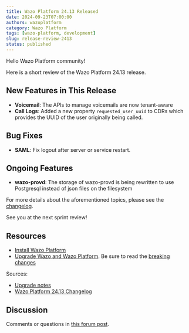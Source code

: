 ```yaml
---
title: Wazo Platform 24.13 Released
date: 2024-09-23T07:00:00
authors: wazoplatform
category: Wazo Platform
tags: [wazo-platform, development]
slug: release-review-2413
status: published
---
```


Hello Wazo Platform community!

Here is a short review of the Wazo Platform 24.13 release.

## New Features in This Release

- **Voicemail**: The APIs to manage voicemails are now tenant-aware
- **Call Logs**: Added a new property `requested_user_uuid` to CDRs which
  provides the UUID of the user originally being called.

## Bug Fixes

- **SAML**: Fix logout after server or service restart.

## Ongoing Features

- **wazo-provd**: The storage of wazo-provd is being rewritten to use
  Postgresql instead of json files on the filesystem

For more details about the aforementioned topics, please see the [changelog](https://wazo-dev.atlassian.net/issues/?jql=project%3DWAZO%20AND%20fixVersion%3D24.13).

See you at the next sprint review!

## Resources

- [Install Wazo Platform](https://wazo-platform.org/use-cases)
- [Upgrade Wazo and Wazo Platform](/uc-doc/upgrade/). Be sure to read the
  [breaking changes](/uc-doc/upgrade/upgrade_notes#24-13)

<!-- truncate -->

Sources:

- [Upgrade notes](/uc-doc/upgrade/upgrade_notes#24-13)
- [Wazo Platform 24.13 Changelog](https://wazo-dev.atlassian.net/issues/?jql=project%3DWAZO%20AND%20fixVersion%3D24.13)

## Discussion

Comments or questions in
[this forum post](https://wazo-platform.discourse.group/t/blog-wazo-platform-24-13-released).
